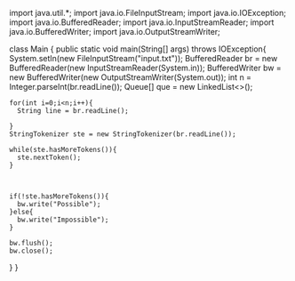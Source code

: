 import java.util.*;
import java.io.FileInputStream;
import java.io.IOException;
import java.io.BufferedReader;
import java.io.InputStreamReader;
import java.io.BufferedWriter;
import java.io.OutputStreamWriter;



class Main {
  public static void main(String[] args) throws IOException{
    System.setIn(new FileInputStream("input.txt"));
    BufferedReader br = new BufferedReader(new InputStreamReader(System.in));
    BufferedWriter bw = new BufferedWriter(new OutputStreamWriter(System.out));
    int n = Integer.parseInt(br.readLine());
    Queue[] que = new LinkedList<>();
    
    
    for(int i=0;i<n;i++){
      String line = br.readLine();
      
    }
    StringTokenizer ste = new StringTokenizer(br.readLine());
    
    while(ste.hasMoreTokens()){
      ste.nextToken();
    }


    
    if(!ste.hasMoreTokens()){
      bw.write("Possible");
    }else{
      bw.write("Impossible");
    }
    
    bw.flush();
    bw.close();
  }
}
